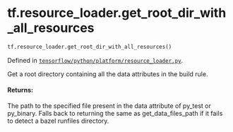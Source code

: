 <div itemscope itemtype="http://developers.google.com/ReferenceObject">
<meta itemprop="name" content="tf.resource_loader.get_root_dir_with_all_resources" />
<meta itemprop="path" content="Stable" />
</div>

# tf.resource_loader.get_root_dir_with_all_resources

``` python
tf.resource_loader.get_root_dir_with_all_resources()
```



Defined in [`tensorflow/python/platform/resource_loader.py`](https://www.tensorflow.org/code/tensorflow/python/platform/resource_loader.py).

Get a root directory containing all the data attributes in the build rule.

#### Returns:

The path to the specified file present in the data attribute of py_test
or py_binary. Falls back to returning the same as get_data_files_path if it
fails to detect a bazel runfiles directory.